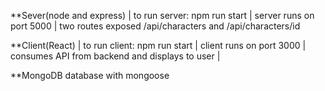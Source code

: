 **Sever(node and express) |
to run server: npm run start |
server runs on port 5000 |
two routes exposed /api/characters and /api/characters/id


**Client(React) |
to run client: npm run start |
client runs on port 3000 |
consumes API from backend and displays to user |

**MongoDB database with mongoose
